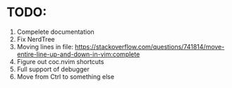 # TODO:
1. Compelete documentation
2. Fix NerdTree
3. Moving lines in file: https://stackoverflow.com/questions/741814/move-entire-line-up-and-down-in-vim:complete
4. Figure out coc.nvim shortcuts
5. Full support of debugger
6. Move from Ctrl to something else

